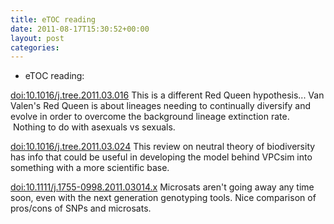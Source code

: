 ```yaml
---
title: eTOC reading
date: 2011-08-17T15:30:52+00:00
layout: post
categories:
---
```

  * eTOC reading:

[doi:10.1016/j.tree.2011.03.016][1] This is a different Red Queen hypothesis... Van Valen's Red Queen is about lineages needing to continually diversify and evolve in order to overcome the background lineage extinction rate.  Nothing to do with asexuals vs sexuals.

[doi:10.1016/j.tree.2011.03.024][2] This review on neutral theory of biodiversity has info that could be useful in developing the model behind VPCsim into something with a more scientific base.

[doi:10.1111/j.1755-0998.2011.03014.x][3] Microsats aren't going away any time soon, even with the next generation genotyping tools. Nice comparison of pros/cons of SNPs and microsats.

[1]: http://doi.org/10.1016/j.tree.2011.03.016
[2]: http://doi.org/10.1016/j.tree.2011.03.024
[3]: http://doi.org/10.1111/j.1755-0998.2011.03014.x
